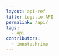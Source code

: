 ```yaml
---
layout: api-ref
title: Logz.io API
permalink: /api/
tags:
  - api
contributors:
  - imnotashrimp
---
```

